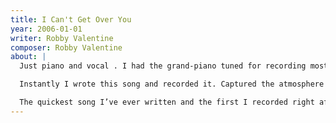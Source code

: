 ```yaml
---
title: I Can't Get Over You
year: 2006-01-01
writer: Robby Valentine
composer: Robby Valentine
about: |
  Just piano and vocal . I had the grand-piano tuned for recording most of the piano’s on the album. Once that was done I kept on playing through the night because the sound of the piano, all miked-up, through the headphones , was very inspiring.

  Instantly I wrote this song and recorded it. Captured the atmosphere at the moment the song was as close within me as possible. I wanted this to be a hidden track but mentioned it on the track-list after all, because I don’t want it to be missed.

  The quickest song I’ve ever written and the first I recorded right after writing it. It’s actually one of my favourites on this record.
---
```



